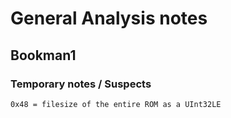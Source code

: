 # General Analysis notes 

## Bookman1

### Temporary notes / Suspects

```
0x48 = filesize of the entire ROM as a UInt32LE
```